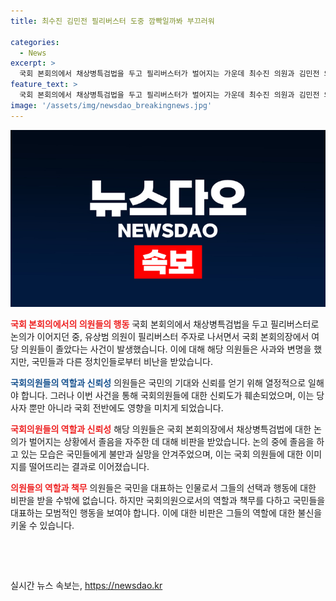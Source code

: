 ```yaml
---
title: 최수진 김민전 필리버스터 도중 깜빡일까봐 부끄러워

categories:
  - News
excerpt: >
  국회 본회의에서 채상병특검법을 두고 필리버스터가 벌어지는 가운데 최수진 의원과 김민전 의원이 졸고 있는 사진이 공개되었다. 최수진 의원은 사과하며 제가 너무 피곤해서 졸았다고 밝혔고, 김민전 의원도 부끄럽고 민망하다며 사과했다. 이에 대한 꾸준한 비판이 이어지며, 졸음을 보인 의원들에 대한 우려와 비판이 높아졌다. 특히 진정성을 강조해야 하는 시기에 이 같은 모습은 국민들의 신뢰를 떨어뜨리는 결과를 초래할 수 있다는 의견도 나오고 있다.
feature_text: >
  국회 본회의에서 채상병특검법을 두고 필리버스터가 벌어지는 가운데 최수진 의원과 김민전 의원이 졸고 있는 사진이 공개되었다. 최수진 의원은 사과하며 제가 너무 피곤해서 졸았다고 밝혔고, 김민전 의원도 부끄럽고 민망하다며 사과했다. 이에 대한 꾸준한 비판이 이어지며, 졸음을 보인 의원들에 대한 우려와 비판이 높아졌다. 특히 진정성을 강조해야 하는 시기에 이 같은 모습은 국민들의 신뢰를 떨어뜨리는 결과를 초래할 수 있다는 의견도 나오고 있다.
image: '/assets/img/newsdao_breakingnews.jpg'
---
```


<p><img src="/assets/img/newsdao_breakingnews.jpg" alt="pcversion 속보" /></p>

<p><b><span style="color: #ee2323;">국회 본회의에서의 의원들의 행동</span></b>
국회 본회의에서 채상병특검법을 두고 필리버스터로 논의가 이어지던 중, 유상범 의원이 필리버스터 주자로 나서면서 국회 본회의장에서 여당 의원들이 졸았다는 사건이 발생했습니다. 이에 대해 해당 의원들은 사과와 변명을 했지만, 국민들과 다른 정치인들로부터 비난을 받았습니다. </p>

<p><b><span style="color: #1a5490;">국회의원들의 역할과 신뢰성</span></b>
의원들은 국민의 기대와 신뢰를 얻기 위해 열정적으로 일해야 합니다. 그러나 이번 사건을 통해 국회의원들에 대한 신뢰도가 훼손되었으며, 이는 당사자 뿐만 아니라 국회 전반에도 영향을 미치게 되었습니다.</p>

<p><b><span style="color: #ee2323;">국회의원들의 역할과 신뢰성</span></b>
해당 의원들은 국회 본회의장에서 채상병특검법에 대한 논의가 벌어지는 상황에서 졸음을 자주한 데 대해 비판을 받았습니다. 논의 중에 졸음을 하고 있는 모습은 국민들에게 불만과 실망을 안겨주었으며, 이는 국회 의원들에 대한 이미지를 떨어뜨리는 결과로 이어졌습니다.</p>

<p><b><span style="color: #ee2323;">의원들의 역할과 책무</span></b>
의원들은 국민을 대표하는 인물로서 그들의 선택과 행동에 대한 비판을 받을 수밖에 없습니다. 하지만 국회의원으로서의 역할과 책무를 다하고 국민들을 대표하는 모범적인 행동을 보여야 합니다. 이에 대한 비판은 그들의 역할에 대한 불신을 키울 수 있습니다. </p>

<p data-ke-size="size16">&nbsp;</p>

<p data-ke-size="size16">&nbsp;</p>
실시간 뉴스 속보는, <a href="https://newsdao.kr" rel="dofollow">https://newsdao.kr</a>


